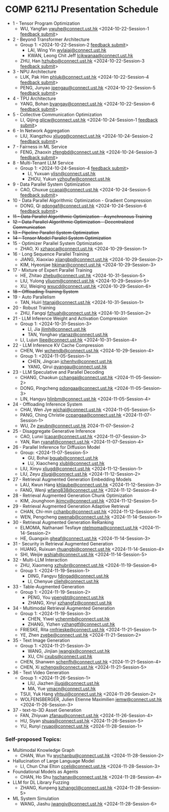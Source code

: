 # COMP 6211J Presentation Schedule


- 1 - Tensor Program Optimization
    - WU, Yangfan [ywuhe@connect.ust.hk](mailto:ywuhe@connect.ust.hk) <2024-10-22-Session-1 [feedback submit](https://forms.gle/oTFHsMVaAkBJAyyM8)>
- 2 - Beyond Transformer Architecture
    - Group 1: <2024-10-22-Session-2 [feedback submit](https://forms.gle/73vWyUbrBgybLzsA8)>   
        - LAI, Wing Yin	[wylaiaj@connect.ust.hk](mailto:wylaiaj@connect.ust.hk)
        - KWAN, Leong Chit Jeff	[lcjkwanaa@connect.ust.hk](mailto:lcjkwanaa@connect.ust.hk)
    - ZHU, Han [hzhubo@connect.ust.hk](mailto:hzhubo@connect.ust.hk) <2024-10-22-Session-3 [feedback submit](https://forms.gle/j99BY3kifrt92dH99)>
- 3 - NPU Architecture
    - LUK, Pak Him	[phluk@connect.ust.hk](mailto:phluk@connect.ust.hk) <2024-10-22-Session-4 [feedback submit](https://forms.gle/FRCHVtmmLTtNFoUo6)> 
    - PENG, Junyao	[jpengau@connect.ust.hk](mailto:jpengau@connect.ust.hk) <2024-10-22-Session-5 [feedback submit](https://forms.gle/MVDWJijDuivb1G3BA)> 
- 4 - TPU Architecture
    - YANG, Bohan [byangay@connect.ust.hk](mailto:byangay@connect.ust.hk) <2024-10-22-Session-6 [feedback submit](https://forms.gle/LhtagmGZEhyr5w1P8)> 
- 5 - Collective Communication Optimization
    - LI, Qijing	[qlicw@connect.ust.hk](mailto:qlicw@connect.ust.hk) <2024-10-24-Session-1 [feedback submit](https://forms.gle/aHZvdPwEYxrZjEY26)>
- 6 - In Network Aggregation
    - LIU, Xiangzhou [xliugg@connect.ust.hk](mailto:xliugg@connect.ust.hk) <2024-10-24-Session-2 [feedback submit](https://forms.gle/zdACw9bmJ1GHkmwe8)>
- 7 - Fairness in ML Service
    - FENG, Zhaoxin [zfengbd@connect.ust.hk](mailto:zfengbd@connect.ust.hk) <2024-10-24-Session-3 [feedback submit](https://forms.gle/RDEy5tsAxaKaD8bj9)>
- 8 - Multi-Tenant LLM Service
    - Group 1: <2024-10-24-Session-4 [feedback submit](https://forms.gle/okk1gZqy3FPtFW7UA)>    
        - LI, Yuxuan [ylisn@connect.ust.hk](mailto:ylisn@connect.ust.hk)
        - ZHOU, Yukun	[yzhoufw@connect.ust.hk](mailto:yzhoufw@connect.ust.hk)
- 9 - Data Parallel System Optimization
    - CAO, Chuxue [ccaoai@connect.ust.hk](mailto:ccaoai@connect.ust.hk) <2024-10-24-Session-5 [feedback submit](https://forms.gle/z2iu2Wsrq9Nk4RRS7)>
- 10 - Data Parallel Algorithmic Optimization - Gradient Compression
    - DONG, Qi [qdongaf@connect.ust.hk](mailto:qdongaf@connect.ust.hk) <2024-10-24-Session-6 [feedback submit](https://forms.gle/tzNF4LcyFo12ucoz5)>
- ~~11 - Data Parallel Algorithmic Optimization - Asynchronous Training~~
- ~~12 - Data Parallel Algorithmic Optimization - Decentralized Communication~~
- ~~13 - Pipeline Parallel System Optimization~~
- ~~14 - Tensor Model Parallel System Optimization~~
- 15 - Optimizer Parallel System Optimization
    - ZHAO, Xi	[xzhaoca@connect.ust.hk](mailto:xzhaoca@connect.ust.hk) <2024-10-29-Session-1>
- 16 - Long Sequence Parallel Training
    - JIANG, Xiaoxiao [xjiangbp@connect.ust.hk](mailto:xjiangbp@connect.ust.hk) <2024-10-29-Session-2>
    - KIM, Hyeonjae	[hkimar@connect.ust.hk](mailto:hkimar@connect.ust.hk) <2024-10-29-Session-3>
- 17 - Mixture of Expert Parallel Training
    - HE, Zhitao [zhebu@connect.ust.hk](mailto:zhebu@connect.ust.hk) <2024-10-31-Session-5>
    - LIU, Yulong	[yliuom@connect.ust.hk](mailto:yliuom@connect.ust.hk) <2024-10-29-Session-5>
    - XU, Weiqing [wxucd@connect.ust.hk](mailto:wxucd@connect.ust.hk) <2024-10-29-Session-6>
- ~~18 - Offloading Training System~~
- 19 - Auto Parallelism
    - TAN, Huiri [htanaj@connect.ust.hk](mailto:htanaj@connect.ust.hk) <2024-10-31-Session-1>
- 20 - Robust Training
    - ZHU, Fangqi [fzhuah@connect.ust.hk](mailto:fzhuah@connect.ust.hk) <2024-10-31-Session-2>
- 21 - LLM Inference Weight and Activation Compression
    - Group 1: <2024-10-31-Session-3>
        - LI, Jia [jlimh@connect.ust.hk](mailto:jlimh@connect.ust.hk)
        - TAN, Yonghao	[ytanaz@connect.ust.hk](mailto:ytanaz@connect.ust.hk) 
    - LI, Lujun	[lliee@connect.ust.hk](mailto:lliee@connect.ust.hk) <2024-10-31-Session-4>
- 22 - LLM Inference KV Cache Compression
    - CHEN, Wei [wchendb@connect.ust.hk](mailto:wchendb@connect.ust.hk) <2024-10-29-Session-4>
    - Group 1:  <2024-11-05-Session-1>
        - CHEN, Jingcan [jchenhv@connect.ust.hk](mailto:jchenhv@connect.ust.hk) 
        - YANG, Qirui [qyangau@connect.ust.hk](mailto:qyangau@connect.ust.hk) 
- 23 - LLM Speculative and Parallel Decoding
    - CHANG, Chaokun	[cchangai@connect.ust.hk](mailto:cchangai@connect.ust.hk) <2024-11-05-Session-2>
    - DONG, Pingcheng	[pdongaa@connect.ust.hk](mailto:pdongaa@connect.ust.hk) <2024-11-05-Session-3>
    - LIN, Hangyu	[hlinbm@connect.ust.hk](mailto:hlinbm@connect.ust.hk) <2024-11-05-Session-4>
- 24 - Offloading Inference System
    - CHAI, Wen Jye [wjchai@connect.ust.hk](mailto:wjchai@connect.ust.hk) <2024-11-05-Session-5>
    - PANG, Ching Christie [ccpangaa@connect.ust.hk](mailto:ccpangaa@connect.ust.hk) <2024-11-07-Session-1>
    - WU, Ze	[zwubn@connect.ust.hk](mailto:zwubn@connect.ust.hk) 2024-11-07-Session-2
- 25 - Disaggregate Generative Inference
    - CAO, Lunxi [lcaoar@connect.ust.hk](mailto:lcaoar@connect.ust.hk) <2024-11-07-Session-3>
    - YAN, Ran	[ryanaf@connect.ust.hk](mailto:ryanaf@connect.ust.hk) <2024-11-07-Session-4>
- 26 - Parallel Inference for Diffusion Model
    - Group: <2024-11-07-Session-5>
        - GU, Bohai [bguab@connect.ust.hk](mailto:bguab@connect.ust.hk)
        - LU, Xiaocheng	[xlubl@connect.ust.hk](mailto:xlubl@connect.ust.hk)
    - LIU, Xinyu [xliugd@connect.ust.hk](mailto:xliugd@connect.ust.hk) <2024-11-12-Session-1>
    - LIU, Zeyu	[zliugj@connect.ust.hk](mailto:zliugj@connect.ust.hk) <2024-11-12-Session-2>
- 27 - Retrieval Augmented Generation Embedding Models
    - LAU, Kwun Hang [khlaube@connect.ust.hk](mailto:khlaube@connect.ust.hk) <2024-11-12-Session-3>
    - FANG, Wenji [wfang838@connect.ust.hk](mailto:wfang838@connect.ust.hk) <2024-11-12-Session-4>
- 28 - Retrieval Augmented Generation Chunk Optimization
    - KIM, Jounghoon [jkimcv@connect.ust.hk](mailto:jkimcv@connect.ust.hk) <2024-11-12-Session-5>
- 29 - Retrieval Augmented Generation Adaptive Retrieval
    - CHAN, Chi-min [cchanbc@connect.ust.hk](mailto:cchanbc@connect.ust.hk) <2024-11-12-Session-6>
    - WEN, Pengcheng	[pwenab@connect.ust.hk](mailto:pwenab@connect.ust.hk) <2024-11-14-Session-1>
- 30 - Retrieval Augmented Generation ReRanking
    - ELMOMA, Nathanael Tesfaye	[ntelmoma@connect.ust.hk](mailto:ntelmoma@connect.ust.hk) <2024-11-14-Session-2>
    - HE, Guangxin	[gheaf@connect.ust.hk](mailto:gheaf@connect.ust.hk) <2024-11-14-Session-3>
- 31 - Security in Retrieval Augmented Generation
    - HUANG, Ruixuan [rhuangbi@connect.ust.hk](mailto:rhuangbi@connect.ust.hk) <2024-11-14-Session-4>
    - SHI, Weijie [wshiah@connect.ust.hk](mailto:wshiah@connect.ust.hk) <2024-11-14-Session-5>
- 32 - Multi-LLM Interaction
    - ZHU, Xiaomeng [xzhubr@connect.ust.hk](mailto:xzhubr@connect.ust.hk) <2024-11-19-Session-6>
    - Group 1: <2024-11-19-Session-1>   
        - DING, Fangyu	[fdingad@connect.ust.hk](mailto:fdingad@connect.ust.hk)
        - LI, Chenyue [clieh@connect.ust.hk](mailto:clieh@connect.ust.hk)
- 33 - Table-Augmented Generation
    - Group 1:  <2024-11-19-Session-2>  
        - PENG, You [ypengbt@connect.ust.hk](mailto:ypengbt@connect.ust.hk)
        - ZHANG, Xinyi	[xzhangfz@connect.ust.hk](mailto:xzhangfz@connect.ust.hk)
- 34 - Multimodal Retrieval Augmented Generation
    - Group 1:  <2024-11-19-Session-3>
        - CHEN, Yiwei [ychenmb@connect.ust.hk](mailto:ychenmb@connect.ust.hk)
        - ZHANG, Yizhen [yzhangtf@connect.ust.hk](mailto:yzhangtf@connect.ust.hk)
    - FRIESKE, Rita	[rmfrieske@connect.ust.hk](mailto:rmfrieske@connect.ust.hk) <2024-11-21-Session-1>
    - YE, Zhen	[zyebe@connect.ust.hk](mailto:zyebe@connect.ust.hk) <2024-11-21-Session-2>
- 35 - Text Image Generation
    - Group 1: <2024-11-21-Session-3>
        - WANG, Jinjian	[jwangjx@connect.ust.hk](mailto:jwangjx@connect.ust.hk)
        - XU, Chi	[cxubs@connect.ust.hk](mailto:cxubs@connect.ust.hk)          
    - CHEN, Shanwen [schenfh@connect.ust.hk](mailto:schenfh@connect.ust.hk) <2024-11-21-Session-4>
    - CHEN, Xi	[xchengx@connect.ust.hk](mailto:xchengx@connect.ust.hk) <2024-11-21-Session-5>
- 36 - Text Video Generation
    - Group 1: <2024-11-26-Session-1>    
        - LIU, Jiazhen [jliugj@connect.ust.hk](mailto:jliugj@connect.ust.hk)
        - MA, Yue [ymacn@connect.ust.hk](mailto:ymacn@connect.ust.hk)
    - TSUI, Yuk Hang [yhtsui@connect.ust.hk](mailto:yhtsui@connect.ust.hk) <2024-11-26-Session-2>
    - WOLFENSBERGER, Julien Etienne Maximilien [jemw@connect.ust.hk](mailto:jemw@connect.ust.hk) <2024-11-26-Session-3>
- 37 - text-to-3D Asset Generation
    - FAN, Zhiyuan	[zfanau@connect.ust.hk](mailto:zfanau@connect.ust.hk) <2024-11-26-Session-4>
    - HU, Siyan [shuas@connect.ust.hk](mailto:shuas@connect.ust.hk) <2024-11-26-Session-5>
    - YU, Runyi [ryuao@connect.ust.hk](mailto:ryuao@connect.ust.hk) <2024-11-28-Session-1>

### Self-proposed Topics:

- Multimodal Knowledge Graph
    - CHAN, Wun Yu [wychanbu@connect.ust.hk](mailto:wychanbu@connect.ust.hk) <2024-11-28-Session-2>
- Hallucination of Large Language Model
    - LI, Chun Chai Elton	[cceli@connect.ust.hk](mailto:cceli@connect.ust.hk) <2024-11-28-Session-3>
- Foundational Models as Agents
    - CHAN, Ho Shu [hschanav@connect.ust.hk](mailto:hschanav@connect.ust.hk) <2024-11-28-Session-4>
- LLM for DL Library Fuzzing
    - ZHANG, Kunpeng [kzhangcl@connect.ust.hk](mailto:kzhangcl@connect.ust.hk) <2024-11-28-Session-5>
- ML System Simulation
   - WANG, Jiashu [jwangjv@connect.ust.hk](mailto:jwangjv@connect.ust.hk) <2024-11-28-Session-6>
